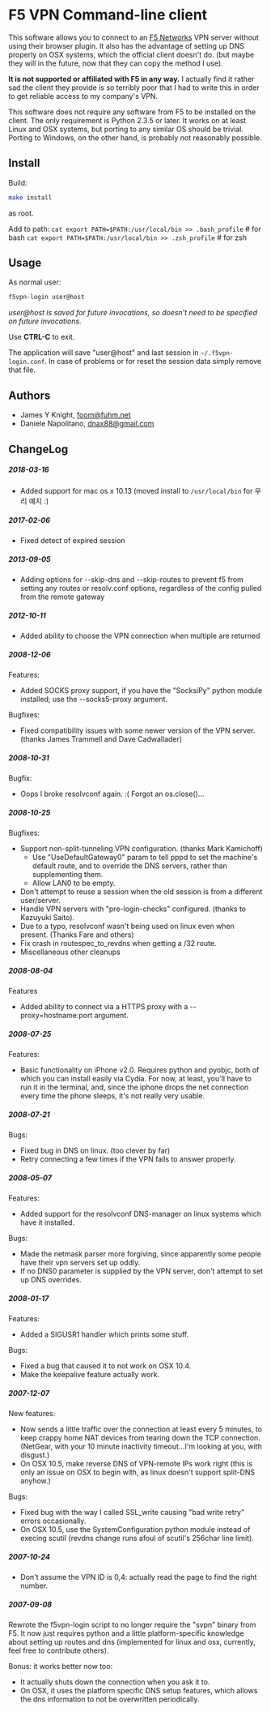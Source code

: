 # F5 VPN Command-line client

This software allows you to connect to an [F5 Networks](https://f5.com/) VPN server without using their
browser plugin. It also has the advantage of setting up DNS properly on OSX
systems, which the official client doesn't do. (but maybe they will in the
future, now that they can copy the method I use).

**It is not supported or affiliated with F5 in any way.** I actually find it rather
sad the client they provide is so terribly poor that I had to write this in
order to get reliable access to my company's VPN.

This software does not require any software from F5 to be installed on the
client. The only requirement is Python 2.3.5 or later. It works on at least
Linux and OSX systems, but porting to any similar OS should be trivial. Porting
to Windows, on the other hand, is probably not reasonably possible.

## Install

Build:
```bash
make install
```
as root.

Add to path:
`cat export PATH=$PATH:/usr/local/bin >> .bash_profile` # for bash
`cat export PATH=$PATH:/usr/local/bin >> .zsh_profile` # for zsh

## Usage

As normal user:

```bash
f5vpn-login user@host
```

*user@host is saved for future invocations, so doesn't need to be
specified on future invocations.*

Use **CTRL-C** to exit.

The application will save "user@host" and last session in ``~/.f5vpn-login.conf``. In case of problems or for reset the session data simply remove that file.


## Authors

 * James Y Knight, <foom@fuhm.net>
 * Daniele Napolitano, <dnax88@gmail.com>

## ChangeLog

##### 2018-03-16
 - Added support for mac os x 10.13 (moved install to `/usr/local/bin` for 우리 예지 :)

##### 2017-02-06
 - Fixed detect of expired session

##### 2013-09-05 
 - Adding options for --skip-dns and --skip-routes to prevent f5 from setting any routes or resolv.conf options, regardless of the config pulled from the remote gateway

##### 2012-10-11
 - Added ability to choose the VPN connection when multiple are returned

##### 2008-12-06

Features:
 - Added SOCKS proxy support, if you have the "SocksiPy" python module
   installed; use the --socks5-proxy argument.

Bugfixes:
 - Fixed compatibility issues with some newer version of the VPN server.
   (thanks James Trammell and Dave Cadwallader)

##### 2008-10-31
   Bugfix:
 - Oops I broke resolvconf again. :( Forgot an os.close()...

##### 2008-10-25
   Bugfixes:
 - Support non-split-tunneling VPN configuration. (thanks Mark Kamichoff)
   - Use "UseDefaultGateway0" param to tell pppd to set the machine's default
     route, and to override the DNS servers, rather than supplementing them.
   - Allow LAN0 to be empty.
 - Don't attempt to reuse a session when the old session is from a different
   user/server.
 - Handle VPN servers with "pre-login-checks" configured. (thanks to Kazuyuki
   Saito).
 - Due to a typo, resolvconf wasn't being used on linux even when present.
   (Thanks Fare and others)
 - Fix crash in routespec_to_revdns when getting a /32 route.
 - Miscellaneous other cleanups

##### 2008-08-04
 Features
 - Added ability to connect via a HTTPS proxy with a --proxy=hostname:port argument.

##### 2008-07-25
 Features:
 - Basic functionality on iPhone v2.0. Requires python and pyobjc, both of which
   you can install easily via Cydia. For now, at least, you'll have to run it in
   the terminal, and, since the iphone drops the net connection every time the
   phone sleeps, it's not really very usable.

##### 2008-07-21
 Bugs:
 - Fixed bug in DNS on linux. (too clever by far)
 - Retry connecting a few times if the VPN fails to answer properly.

##### 2008-05-07
 Features:
 - Added support for the resolvconf DNS-manager on linux systems which have it installed.

 Bugs:
 - Made the netmask parser more forgiving, since apparently some people have
   their vpn servers set up oddly.
 - If no DNS0 parameter is supplied by the VPN server, don't attempt to set up
   DNS overrides.

##### 2008-01-17
 Features:
 - Added a SIGUSR1 handler which prints some stuff.

 Bugs:
 - Fixed a bug that caused it to not work on OSX 10.4.
 - Make the keepalive feature actually work.

##### 2007-12-07
 New features:
 - Now sends a little traffic over the connection at least every 5 minutes, to
   keep crappy home NAT devices from tearing down the TCP connection.  (NetGear,
   with your 10 minute inactivity timeout...I'm looking at you, with disgust.)
 - On OSX 10.5, make reverse DNS of VPN-remote IPs work right (this is only an
   issue on OSX to begin with, as linux doesn't support split-DNS anyhow.)

 Bugs:
 - Fixed bug with the way I called SSL_write causing "bad write retry" errors occasionally.
 - On OSX 10.5, use the SystemConfiguration python module instead of execing
   scutil (revdns change runs afoul of scutil's 256char line limit).

##### 2007-10-24
 - Don't assume the VPN ID is 0,4: actually read the page to find the right number.

##### 2007-09-08
  Rewrote the f5vpn-login script to no longer require the "svpn" binary
  from F5. It now just requires python and a little platform-specific
  knowledge about setting up routes and dns (implemented for linux and
  osx, currently, feel free to contribute others).

  Bonus: it works better now too:
  - It actually shuts down the connection when you ask it to.
  - On OSX, it uses the platform specific DNS setup features, which
	allows the dns information to not be overwritten periodically.


